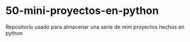 # 50-mini-proyectos-en-python
Repositorio usado para almacenar una serie de mini proyectos hechos en python
